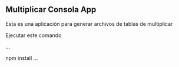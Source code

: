 ## Multiplicar Consola App

Esta es una aplicación para generar archivos de tablas de multiplicar

Ejecutar este comando

...

npm install
...
